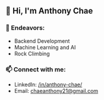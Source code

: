## 👋 Hi, I'm Anthony Chae

### 🌱 Endeavors: 

- Backend Development
- Machine Learning and AI
- Rock Climbing

### 📫 Connect with me:

- LinkedIn: [/in/anthony-chae/](https://www.linkedin.com/in/anthony-chae/)
- Email: chaeanthony21@gmail.com

<!--
**chaeanthony/chaeanthony** is a ✨ _special_ ✨ repository because its `README.md` (this file) appears on your GitHub profile.

Here are some ideas to get you started:

- 🔭 I’m currently working on ...
- 🌱 I’m currently learning ...
- 👯 I’m looking to collaborate on ...
- 🤔 I’m looking for help with ...
- 💬 Ask me about ...
- 📫 How to reach me: ...
- 😄 Pronouns: ...
- ⚡ Fun fact: ...
-->
